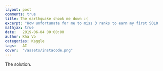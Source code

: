 ```yaml
---
layout: post
comments: true
title: The earthquake shook me down :( 
excerpt: "How unfortunate for me to miss 3 ranks to earn my first SOLO GOLD medal in the LANL Earthquake Competition"
mathjax: true
date:   2019-06-04 00:00:00
author: Kha Vo
categories: Kaggle
tags:	AI
cover:  "/assets/instacode.png"
---
```


The solution.
